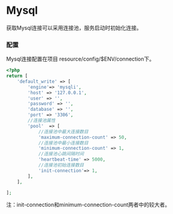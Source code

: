 # Mysql

获取Mysql连接可以采用连接池，服务启动时初始化连接。

### 配置

Mysql连接配置在项目 resource/config/$ENV/connection下。

```php
<?php
return [
    'default_write' => [
        'engine'=> 'mysqli',
        'host' => '127.0.0.1',
        'user' => '',
        'password' => '',
        'database' => '',
        'port' => '3306',
        //连接池属性
        'pool'  => [
            //连接池中最大连接数目
            'maximum-connection-count' => 50,
            //连接池中最小连接数目
            'minimum-connection-count' => 1,
            //连接池心跳间隔时间
            'heartbeat-time' => 5000,
            //连接池初始连接数目
            'init-connection'=> 1,
        ],
    ],

];
```

注：init-connection和minimum-connection-count两者中的较大者。



